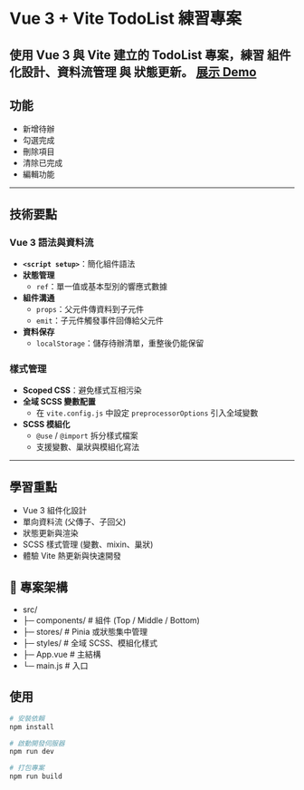 # Vue 3 + Vite TodoList 練習專案

使用 **Vue 3** 與 **Vite** 建立的 TodoList 專案，練習 **組件化設計**、**資料流管理** 與 **狀態更新**。
[展示 Demo](https://xcia4899.github.io/todolist-component/)
---

## 功能
-  新增待辦  
-  勾選完成  
-  刪除項目  
-  清除已完成  
-  編輯功能
---
## 技術要點
### Vue 3 語法與資料流
- **`<script setup>`**：簡化組件語法  
- **狀態管理**
  - `ref`：單一值或基本型別的響應式數據
- **組件溝通**
  - `props`：父元件傳資料到子元件
  - `emit`：子元件觸發事件回傳給父元件
- **資料保存**
  - `localStorage`：儲存待辦清單，重整後仍能保留  
### 樣式管理
- **Scoped CSS**：避免樣式互相污染  
- **全域 SCSS 變數配置**  
  - 在 `vite.config.js` 中設定 `preprocessorOptions` 引入全域變數
- **SCSS 模組化**  
  - `@use` / `@import` 拆分樣式檔案  
  - 支援變數、巢狀與模組化寫法  

---
## 學習重點
- Vue 3 組件化設計
- 單向資料流 (父傳子、子回父)
- 狀態更新與渲染
- SCSS 樣式管理 (變數、mixin、巢狀)
- 體驗 Vite 熱更新與快速開發

## 📂 專案架構
- src/
- ├─ components/ # 組件 (Top / Middle / Bottom)
- ├─ stores/ # Pinia 或狀態集中管理
- ├─ styles/ # 全域 SCSS、模組化樣式
- ├─ App.vue # 主結構
- └─ main.js # 入口
## 使用
```bash
# 安裝依賴
npm install

# 啟動開發伺服器
npm run dev

# 打包專案
npm run build

